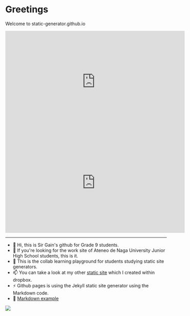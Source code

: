 # Greetings
Welcome to static-generator.github.io 

<iframe width="560" height="315" src="https://www.youtube.com/embed/APnD33TTOjE?si=C7X9gF2azb_1SbWg" title="YouTube video player" frameborder="0" allow="accelerometer; autoplay; clipboard-write; encrypted-media; gyroscope; picture-in-picture; web-share" referrerpolicy="strict-origin-when-cross-origin" allowfullscreen></iframe>

<iframe width="560" height="315" src="https://www.youtube.com/embed/EXfFBEuCAr0?si=5jHfxZGzRmj5Pia8" title="YouTube video player" frameborder="0" allow="accelerometer; autoplay; clipboard-write; encrypted-media; gyroscope; picture-in-picture; web-share" referrerpolicy="strict-origin-when-cross-origin" allowfullscreen></iframe>

---

- 👋 Hi, this is Sir Gain's github for Grade 9 students.
- 👀 If you're looking for the work site of Ateneo de Naga University Junior High School students, this is it.
- 🌱 This is the collab learning playground for students studying static site generators.
- 📫 You can take a look at my other [static site](https://sirgain.droppages.com) which I created within dropbox.
- ⚡ Github pages is using the Jekyll static site generator using the Markdown code.
- 💞️ [Markdown example](markdown-cheat-sheet.md)

![](https://jptacek.com/2015/01/moving-docpad-to-github-pages/githubpages.jpg)
